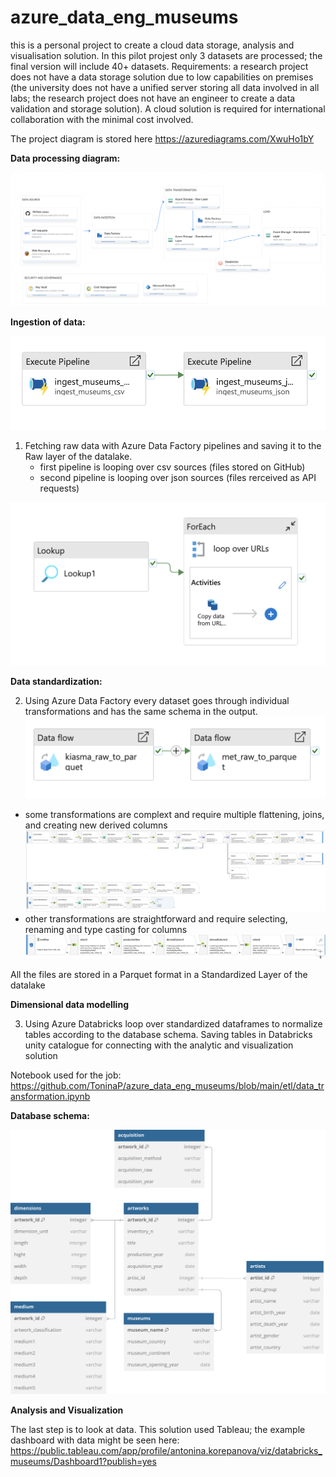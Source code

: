 # azure_data_eng_museums

this is a personal project to create a cloud data storage, analysis and visualisation solution. In this pilot projest only 3 datasets are processed; the final version will include 40+ datasets.
Requirements: a research project does not have a data storage solution due to low capabilities on premises (the university does not have a unified server storing all data involved in all labs; the research project does not have an engineer to create a data validation and storage solution). A cloud solution is required for international collaboration with the minimal cost involved.

The project diagram is stored here https://azurediagrams.com/XwuHo1bY

**Data processing diagram:**

![alt text](https://github.com/ToninaP/azure_data_eng_museums/blob/main/docs/graphs/data_prossessing.png)

**Ingestion of data:**

![alt text](https://github.com/ToninaP/azure_data_eng_museums/blob/main/docs/graphs/ingestion_pipeline.png)

1. Fetching raw data with Azure Data Factory pipelines and saving it to the Raw layer of the datalake.
   - first pipeline is looping over csv sources (files stored on GitHub)
   - second pipeline is looping over json sources (files rerceived as API requests)

![alt text](https://github.com/ToninaP/azure_data_eng_museums/blob/main/docs/graphs/csv_pipeline.png)

**Data standardization:**

2. Using Azure Data Factory every dataset goes through individual transformations and has the same schema in the output.
![alt text](https://github.com/ToninaP/azure_data_eng_museums/blob/main/docs/graphs/standardization_pipelline.png)
- some transformations are complext and require multiple flattening, joins, and creating new derived columns
 ![alt text](https://github.com/ToninaP/azure_data_eng_museums/blob/main/docs/graphs/complex_data_flow.png) 
- other transformations are straightforward and require selecting, renaming and type casting for columns
![alt text](https://github.com/ToninaP/azure_data_eng_museums/blob/main/docs/graphs/simple_data_flow.png)

All the files are stored in a Parquet format in a Standardized Layer of the datalake

**Dimensional data modelling**

3. Using Azure Databricks loop over standardized dataframes to normalize tables according to the database schema. Saving tables in Databricks unity catalogue for connecting with the analytic and visualization solution

Notebook used for the job: https://github.com/ToninaP/azure_data_eng_museums/blob/main/etl/data_transformation.ipynb

**Database schema:**

![alt text](https://github.com/ToninaP/azure_data_eng_museums/blob/main/docs/graphs/star_schema.svg)

**Analysis and Visualization**

The last step is to look at data. This solution used Tableau; the example dashboard with data might be seen here: 
https://public.tableau.com/app/profile/antonina.korepanova/viz/databricks_museums/Dashboard1?publish=yes

